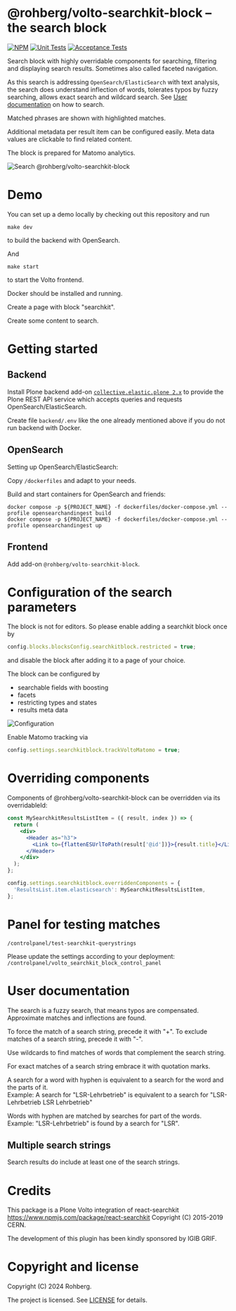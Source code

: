 # @rohberg/volto-searchkit-block – the search block

[![NPM](https://img.shields.io/npm/v/@rohberg/volto-searchkit-block.svg)](https://www.npmjs.com/package/@rohberg/volto-searchkit-block)
[![Unit Tests](https://github.com/rohberg/volto-searchkit-block/actions/workflows/unit.yml/badge.svg)](https://github.com/rohberg/volto-searchkit-block/actions/workflows/unit.yml)
[![Acceptance Tests](https://github.com/rohberg/volto-searchkit-block/actions/workflows/acceptance.yml/badge.svg)](https://github.com/rohberg/volto-searchkit-block/actions/workflows/acceptance.yml)

Search block with highly overridable components for searching, filtering and displaying search results. Sometimes also called faceted navigation.

As this search is addressing `OpenSearch/ElasticSearch` with text analysis, the search does understand inflection of words, tolerates typos by fuzzy searching, allows exact search and wildcard search.
See [User documentation](#user-documentation) on how to search.

Matched phrases are shown with highlighted matches.

Additional metadata per result item can be configured easily.
Meta data values are clickable to find related content.

The block is prepared for Matomo analytics.

![Search @rohberg/volto-searchkit-block](public/search.png)


# Demo

You can set up a demo locally by checking out this repository and run

    make dev

to build the backend with OpenSearch.

And

    make start

to start the Volto frontend.

Docker should be installed and running.

Create a page with block "searchkit".

Create some content to search.


# Getting started

## Backend

Install Plone backend add-on [`collective.elastic.plone 2.x`](https://github.com/collective/collective.elastic.plone) to provide the Plone REST API service which accepts queries and requests OpenSearch/ElasticSearch.

Create file `backend/.env` like the one already mentioned above if you do not run backend with Docker.

## OpenSearch

Setting up OpenSearch/ElasticSearch:

Copy `/dockerfiles` and adapt to your needs.

Build and start containers for OpenSearch and friends:

    docker compose -p ${PROJECT_NAME} -f dockerfiles/docker-compose.yml --profile opensearchandingest build
    docker compose -p ${PROJECT_NAME} -f dockerfiles/docker-compose.yml --profile opensearchandingest up


## Frontend

Add add-on `@rohberg/volto-searchkit-block`.


# Configuration of the search parameters

The block is not for editors. So please enable adding a searchkit block once by

```js
config.blocks.blocksConfig.searchkitblock.restricted = true;
```

and disable the block after adding it to a page of your choice.

The block can be configured by

- searchable fields with boosting
- facets
- restricting types and states
- results meta data

![Configuration](public/configuration.png)

Enable Matomo tracking via

```js
config.settings.searchkitblock.trackVoltoMatomo = true;
```

# Overriding components

Components of @rohberg/volto-searchkit-block can be overridden via its overridableId:

```jsx
const MySearchkitResultsListItem = ({ result, index }) => {
  return (
    <div>
      <Header as="h3">
        <Link to={flattenESUrlToPath(result['@id'])}>{result.title}</Link>
      </Header>
    </div>
  );
};

config.settings.searchkitblock.overriddenComponents = {
  'ResultsList.item.elasticsearch': MySearchkitResultsListItem,
};
```

# Panel for testing matches

`/controlpanel/test-searchkit-querystrings`

Please update the settings according to your deployment: `/controlpanel/volto_searchkit_block_control_panel`

# User documentation

The search is a fuzzy search, that means typos are compensated.
Approximate matches and inflections are found.

To force the match of a search string, precede it with "+".
To exclude matches of a search string, precede it with "-".

Use wildcards to find matches of words that complement the search string.

For exact matches of a search string embrace it with quotation marks.

A search for a word with hyphen is equivalent to a search for the word and the parts of it.  
Example: A search for "LSR-Lehrbetrieb" is equivalent to a search for "LSR-Lehrbetrieb LSR Lehrbetrieb"

Words with hyphen are matched by searches for part of the words.  
Example: "LSR-Lehrbetrieb" is found by a search for "LSR".

## Multiple search strings

Search results do include at least one of the search strings.

# Credits

This package is a Plone Volto integration of react-searchkit https://www.npmjs.com/package/react-searchkit Copyright (C) 2015-2019 CERN.

The development of this plugin has been kindly sponsored by IGIB GRIF.

# Copyright and license

Copyright (C) 2024 Rohberg.

The project is licensed.
See [LICENSE](https://github.com/rohberg/volto-searchkit-block/blob/master/LICENSE) for details.
